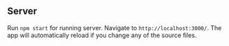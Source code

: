 ## Server

Run `npm start` for running server. Navigate to `http://localhost:3000/`. The app will automatically reload if you change any of the source files.

